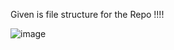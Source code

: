 Given is file structure for the Repo !!!!

![image](https://github.com/user-attachments/assets/c10cdb14-ce4d-4a13-8d4d-4e54e4b4f9bb)
